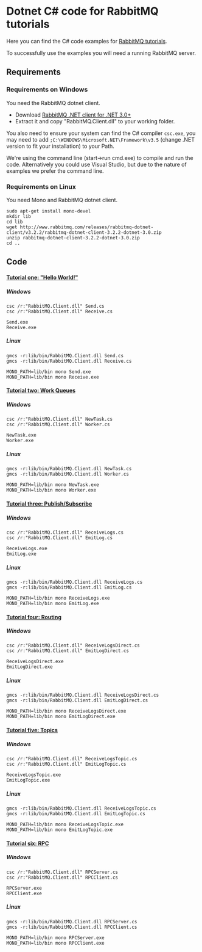 # Dotnet C# code for RabbitMQ tutorials

Here you can find the C# code examples for [RabbitMQ
tutorials](http://www.rabbitmq.com/getstarted.html).

To successfully use the examples you will need a running RabbitMQ server.

## Requirements

### Requirements on Windows

You need the RabbitMQ dotnet client.

* Download [RabbitMQ .NET client for .NET 3.0+](http://www.rabbitmq.com/releases/rabbitmq-dotnet-client/v2.4.1/rabbitmq-dotnet-client-2.4.1-dotnet-3.0.zip)
* Extract it and copy "RabbitMQ.Client.dll" to your working folder.

You also need to ensure your system can find the C# compiler `csc.exe`,
you may need to add `;C:\WINDOWS\Microsoft.NET\Framework\v3.5` (change .NET version
to fit your installation) to your Path.

We're using the command line (start->run cmd.exe) to
compile and run the code. Alternatively you could use Visual Studio, but
due to the nature of examples we prefer the command line.

### Requirements on Linux

You need Mono and RabbitMQ dotnet client.

    sudo apt-get install mono-devel
    mkdir lib
    cd lib
    wget http://www.rabbitmq.com/releases/rabbitmq-dotnet-client/v3.2.2/rabbitmq-dotnet-client-3.2.2-dotnet-3.0.zip
    unzip rabbitmq-dotnet-client-3.2.2-dotnet-3.0.zip
    cd ..


## Code

#### [Tutorial one: "Hello World!"](http://www.rabbitmq.com/tutorial-one-python.html)

##### Windows

    csc /r:"RabbitMQ.Client.dll" Send.cs
    csc /r:"RabbitMQ.Client.dll" Receive.cs

    Send.exe
    Receive.exe

##### Linux

    gmcs -r:lib/bin/RabbitMQ.Client.dll Send.cs
    gmcs -r:lib/bin/RabbitMQ.Client.dll Receive.cs

    MONO_PATH=lib/bin mono Send.exe
    MONO_PATH=lib/bin mono Receive.exe


#### [Tutorial two: Work Queues](http://www.rabbitmq.com/tutorial-two-python.html)


##### Windows

    csc /r:"RabbitMQ.Client.dll" NewTask.cs
    csc /r:"RabbitMQ.Client.dll" Worker.cs

    NewTask.exe
    Worker.exe

##### Linux

    gmcs -r:lib/bin/RabbitMQ.Client.dll NewTask.cs
    gmcs -r:lib/bin/RabbitMQ.Client.dll Worker.cs

    MONO_PATH=lib/bin mono NewTask.exe
    MONO_PATH=lib/bin mono Worker.exe

#### [Tutorial three: Publish/Subscribe](http://www.rabbitmq.com/tutorial-three-python.html)

##### Windows

    csc /r:"RabbitMQ.Client.dll" ReceiveLogs.cs
    csc /r:"RabbitMQ.Client.dll" EmitLog.cs

    ReceiveLogs.exe
    EmitLog.exe

##### Linux

    gmcs -r:lib/bin/RabbitMQ.Client.dll ReceiveLogs.cs
    gmcs -r:lib/bin/RabbitMQ.Client.dll EmitLog.cs

    MONO_PATH=lib/bin mono ReceiveLogs.exe
    MONO_PATH=lib/bin mono EmitLog.exe

#### [Tutorial four: Routing](http://www.rabbitmq.com/tutorial-four-python.html)

##### Windows

    csc /r:"RabbitMQ.Client.dll" ReceiveLogsDirect.cs
    csc /r:"RabbitMQ.Client.dll" EmitLogDirect.cs

    ReceiveLogsDirect.exe
    EmitLogDirect.exe

##### Linux

    gmcs -r:lib/bin/RabbitMQ.Client.dll ReceiveLogsDirect.cs
    gmcs -r:lib/bin/RabbitMQ.Client.dll EmitLogDirect.cs

    MONO_PATH=lib/bin mono ReceiveLogsDirect.exe
    MONO_PATH=lib/bin mono EmitLogDirect.exe

#### [Tutorial five: Topics](http://www.rabbitmq.com/tutorial-five-python.html)

##### Windows

    csc /r:"RabbitMQ.Client.dll" ReceiveLogsTopic.cs
    csc /r:"RabbitMQ.Client.dll" EmitLogTopic.cs

    ReceiveLogsTopic.exe
    EmitLogTopic.exe

##### Linux

    gmcs -r:lib/bin/RabbitMQ.Client.dll ReceiveLogsTopic.cs
    gmcs -r:lib/bin/RabbitMQ.Client.dll EmitLogTopic.cs

    MONO_PATH=lib/bin mono ReceiveLogsTopic.exe
    MONO_PATH=lib/bin mono EmitLogTopic.exe

#### [Tutorial six: RPC](http://www.rabbitmq.com/tutorial-six-python.html)

##### Windows

    csc /r:"RabbitMQ.Client.dll" RPCServer.cs
    csc /r:"RabbitMQ.Client.dll" RPCClient.cs

    RPCServer.exe
    RPCClient.exe

##### Linux

    gmcs -r:lib/bin/RabbitMQ.Client.dll RPCServer.cs
    gmcs -r:lib/bin/RabbitMQ.Client.dll RPCClient.cs

    MONO_PATH=lib/bin mono RPCServer.exe
    MONO_PATH=lib/bin mono RPCClient.exe

